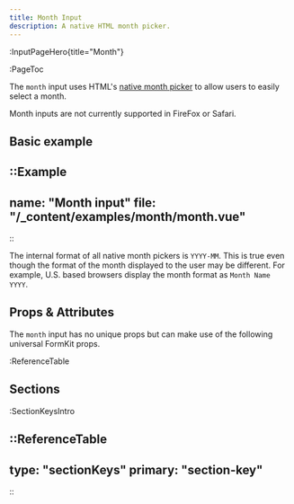 ```yaml
---
title: Month Input
description: A native HTML month picker.
---
```


:InputPageHero{title="Month"}

:PageToc

The `month` input uses HTML's [native month picker](https://developer.mozilla.org/en-US/docs/Web/HTML/Element/input/month) to allow users to easily select a month.

<callout type="danger" label="Compatibility warning">
Month inputs are not currently supported in FireFox or Safari.
</callout>

## Basic example

::Example
---
  name: "Month input"
  file: "/_content/examples/month/month.vue"
---
::

<callout type="warning" label="Formatting">
The internal format of all native month pickers is <code>YYYY-MM</code>. This is true
even though the format of the month displayed to the user may be different. For example, U.S. based browsers display the month format as <code>Month Name YYYY</code>.
</callout>

## Props & Attributes

The `month` input has no unique props but can make use of the following universal
FormKit props.

:ReferenceTable

## Sections

:SectionKeysIntro

<div>
  <formkit-input-diagram
    label-content="Month you met your significant other"
    prefix-icon-content="📅"
    input-icon-content="2010-05"
    suffix-content="❤️"
    help-content="We'll divide groups based on how long you've been together."
    message-content="Month is required."
  >
  </formkit-input-diagram>
</div>

::ReferenceTable
---
type: "sectionKeys"
primary: "section-key"
---
::

